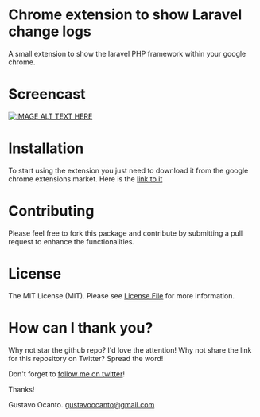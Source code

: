 # Chrome extension to show Laravel change logs

A small extension to show the laravel PHP framework within your google chrome.


# Screencast

[![IMAGE ALT TEXT HERE](https://img.youtube.com/vi/x5_fUW0T2RM/0.jpg)](https://www.youtube.com/watch?v=x5_fUW0T2RM)

# Installation

To start using the extension you just need to download it from the google chrome extensions market. Here is the <a href="">link to it</a>


# Contributing

Please feel free to fork this package and contribute by submitting a pull request to enhance the functionalities.


# License

The MIT License (MIT). Please see [License File](LICENSE) for more information.


# How can I thank you?
Why not star the github repo? I'd love the attention! Why not share the link for this repository on Twitter? Spread the word!


Don't forget to [follow me on twitter](https://twitter.com/gocanto)!

Thanks!

Gustavo Ocanto.
gustavoocanto@gmail.com
